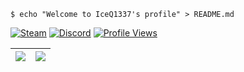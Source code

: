<!-- Welcome Shell -->
```shell
$ echo "Welcome to IceQ1337's profile" > README.md
```

<!-- Profile Badges -->
[![Steam](https://img.shields.io/static/v1?label=Steam&message=76561198129782984&color=a371f7&logo=Steam&logoColor=white)](https://steamcommunity.com/profiles/76561198129782984/) [![Discord](https://img.shields.io/static/v1?label=Discord&message=IceQ%237414&color=a371f7&logo=Discord&logoColor=white)](https://discordapp.com/users/356252587361566720/) [![Profile Views](https://komarev.com/ghpvc/?username=IceQ1337&color=a371f7&label=PROFILE+VIEWS)](https://github.com/IceQ1337)

<!-- GitHub Stats -->
| <a href="https://github.com/IceQ1337"><img align="center" src="https://github-readme-stats.vercel.app/api?username=IceQ1337&custom_title=IceQ1337's+GitHub+Stats+(Public)&show_icons=true&include_all_commits=true&theme=dark&icon_color=a371f7" /></a> | <a href="https://github.com/IceQ1337"><img align="center" src="https://github-readme-stats.vercel.app/api/top-langs/?username=IceQ1337&layout=compact&custom_title=Top+Languages+(Public+%26+Non-Org)&theme=dark&icon_color=a371f7&hide=batchfile" /></a> |
| ------------- | ------------- |
